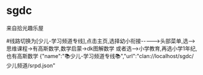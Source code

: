 # sgdc
来自拾光趣乐屋


#线路切换为[少儿-学习频道专线],点击主页,选择幼小衔接----->头部菜单,选-->思维课程->有高斯数学,数学启蒙->dk图解数学
或者选-->小学教育,再选小学1年纪,也有高斯数学
{"name":"📚少儿-学习频道专线📚","url":"clan://localhost/sgdc/少儿频道/srpd.json"
